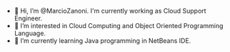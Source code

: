 - 👋 Hi, I’m @MarcioZanoni. I'm currently working as Cloud Support Engineer. 
- 👀 I’m interested in Cloud Computing and Object Oriented Programming Language.
- 🌱 I’m currently learning Java programming in NetBeans IDE.

<!---
MarcioZanoni/MarcioZanoni is a ✨ special ✨ repository because its `README.md` (this file) appears on your GitHub profile.
You can click the Preview link to take a look at your changes.
--->
